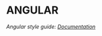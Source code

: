 
# ANGULAR

*Angular style guide: <a href="https://angular.io/guide/styleguide" target="_blank">Documentation</a>*

